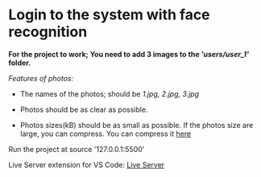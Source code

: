 # Login to the system with face recognition

**For the project to work; You need to add 3 images to the _'users/user_1'_ folder.**
  
*Features of photos:*

- The names of the photos; should be _1.jpg, 2.jpg, 3.jpg_

- Photos should be as clear as possible.

- Photos sizes(kB) should be as small as possible. If the photos size are large, you can compress. You can compress it [here](https://imagecompressor.com)

Run the project at source '127.0.0.1:5500'

Live Server extension for VS Code: [Live Server](https://marketplace.visualstudio.com/items?itemName=ritwickdey.LiveServer)

